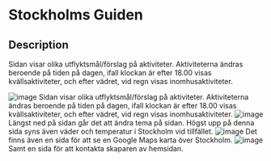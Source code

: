 # Stockholms Guiden


## Description

Sidan visar olika utflyktsmål/förslag på aktiviteter. Aktiviteterna ändras beroende på tiden på dagen, ifall klockan är efter 18.00 visas kvällsaktiviteter, och efter vädret, vid regn visas inomhusaktiviteter.



![image](https://github.com/made-studio/Stockholms-Guiden/assets/117782646/a2c24328-806f-49c7-bec5-71389e8f5290)
Sidan visar olika utflyktsmål/förslag på aktiviteter. Aktiviteterna ändras beroende på tiden på dagen, ifall klockan är efter 18.00 visas kvällsaktiviteter, och efter vädret, vid regn visas inomhusaktiviteter.
![image](https://github.com/made-studio/Stockholms-Guiden/assets/117782646/aa353897-8efc-4258-8f40-ba5143146964)
Längst ned på sidan går det att ändra tema på sidan. Högst upp på denna sida syns även väder och temperatur i Stockholm vid tillfället.
![image](https://github.com/made-studio/Stockholms-Guiden/assets/117782646/d274bc8b-cece-426b-a515-861be98b86c0)
Det finns även en sida för att se en Google Maps karta över Stockholm.
![image](https://github.com/made-studio/Stockholms-Guiden/assets/117782646/9839e881-e3d3-406d-a3bb-4f6c984997b2)
Samt en sida för att kontakta skaparen av hemsidan.
